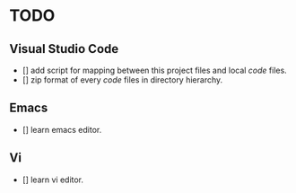 # TODO

## Visual Studio Code

- [] add script for mapping between this project files and local *code* files.
- [] zip format of every *code* files in directory hierarchy.

## Emacs

- [] learn emacs editor.

## Vi

- [] learn vi editor.
